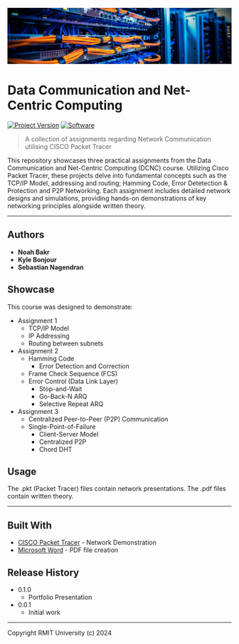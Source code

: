 [![header][header-url]][header-link]

# Data Communication and Net-Centric Computing
[![Project Version][version-image]][version-url]
[![Software][Software-image]][Software-url]

> A collection of assignments regarding Network Communication utilising CISCO Packet Tracer

This repository showcases three practical assignments from the Data Communication and Net-Centric Computing (DCNC) course. Utilizing Cisco Packet Tracer, these projects delve into fundamental concepts such as the TCP/IP Model, addressing and routing; Hamming Code, Error Detetection &amp; Protection and P2P Networking. Each assignment includes detailed network designs and simulations, providing hands-on demonstrations of key networking principles alongside written theory.

---
## Authors

* **Noah Bakr**
* **Kyle Bonjour**
* **Sebastian Nagendran**

## Showcase

This course was designed to demonstrate:

* Assignment 1
  * TCP/IP Model
  * IP Addressing
  * Routing between subnets
* Assignment 2
    * Hamming Code
        * Error Detection and Correction
    * Frame Check Sequence (FCS)
    * Error Control (Data Link Layer)
        * Stop-and-Wait
        * Go-Back-N ARQ
        * Selective Repeat ARQ
* Assignment 3
    * Centralized Peer-to-Peer (P2P) Communication 
    * Single-Point-of-Failure
        * Client-Server Model
        * Centralized P2P
        * Chord DHT

## Usage

The .pkt (Packet Tracer) files contain network presentations.
The .pdf files contain written theory.

---

## Built With

* [CISCO Packet Tracer](https://www.netacad.com/courses/packet-tracer) - Network Demonstration
* [Microsoft Word](https://www.microsoft.com/en-au/microsoft-365/word) - PDF file creation

## Release History

* 0.1.0
    * Portfolio Presentation
* 0.0.1
    * Initial work

---

Copyright RMIT University (c) 2024

<!-- Markdown link & img dfn's -->

[header-url]: DCNC-Header.png
[header-link]: https://github.com/Noah-Bakr

[version-image]: https://img.shields.io/badge/Version-1.0.0-brightgreen?style=for-the-badge&logo=appveyor
[version-url]: https://img.shields.io/badge/version-1.0.0-green
[Software-image]: https://img.shields.io/badge/cisco-packet--tracer?style=for-the-badge&logo=cisco&logoColor=%231BA0D7&label=Packet%20Tracer&color=%231BA0D7
[Software-url]: https://img.shields.io/badge/cisco-packet--tracer?style=for-the-badge&logo=cisco&logoColor=%231BA0D7&label=Packet%20Tracer&color=%231BA0D7